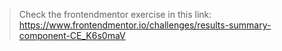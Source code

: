 > Check the frontendmentor exercise in this link: https://www.frontendmentor.io/challenges/results-summary-component-CE_K6s0maV